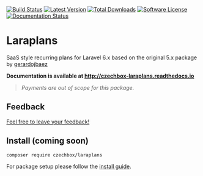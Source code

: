 [![Build Status](https://img.shields.io/travis/czechbox/laraplans.svg?style=flat-square)](https://travis-ci.org/czechbox/laraplans)
[![Latest Version](https://img.shields.io/github/release/czechbox/laraplans.svg?style=flat-square)](https://github.com/czechbox/laraplans/releases)
[![Total Downloads](https://img.shields.io/packagist/dt/czechbox/laraplans.svg?style=flat-square)](https://packagist.org/packages/czechbox/laraplans)
[![Software License](https://img.shields.io/badge/license-MIT-brightgreen.svg?style=flat-square)](LICENSE)
[![Documentation Status](https://readthedocs.org/projects/czechbox-laraplans/badge/?version=latest)](https://czechbox-laraplans.readthedocs.io/en/latest/?badge=latest)


# Laraplans

SaaS style recurring plans for Laravel 6.x based on the original 5.x package by [gerardojbaez](https://github.com/gerardojbaez/laraplans)

**Documentation is available at http://czechbox-laraplans.readthedocs.io**

> *Payments are out of scope for this package.*

## Feedback

[Feel free to leave your feedback!](https://github.com/czechbox/laraplans/issues/22)

## Install (coming soon)

    composer require czechbox/laraplans

For package setup please follow the [install guide](http://czechbox-laraplans.readthedocs.io/en/latest/install.html).
